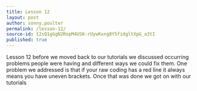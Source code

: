```yaml
---
title: Lesson 12
layout: post
author: sonny.poulter
permalink: /lesson-12/
source-id: 12sQ1gGgN2RopM4USK-rUywKxng8Y5fidgltXpG_a3tI
published: true
---
```

Lesson 12 before we moved back to our tutorials we discussed occurring problems people were having and different ways we could fix them. One problem we addressed is that if your raw coding has a red line it always means you have uneven brackets. Once that was done we got on with our tutorials

